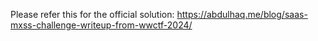 Please refer this for the official solution: https://abdulhaq.me/blog/saas-mxss-challenge-writeup-from-wwctf-2024/